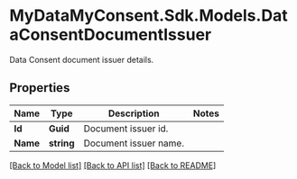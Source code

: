 # MyDataMyConsent.Sdk.Models.DataConsentDocumentIssuer
Data Consent document issuer details.

## Properties

Name | Type | Description | Notes
------------ | ------------- | ------------- | -------------
**Id** | **Guid** | Document issuer id. | 
**Name** | **string** | Document issuer name. | 

[[Back to Model list]](../README.md#documentation-for-models) [[Back to API list]](../README.md#documentation-for-api-endpoints) [[Back to README]](../README.md)

